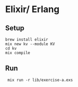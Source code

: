 # Elixir/ Erlang

## Setup

```
brew install elixir
mix new kv --module KV
cd kv
mix compile
```

## Run

```
 mix run -r lib/exercise-a.exs
```
